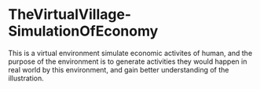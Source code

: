 # TheVirtualVillage-SimulationOfEconomy
This is a virtual environment simulate economic activites of human, and the purpose of the environment is to generate activities they would happen in real world by this environment, and gain better understanding of the illustration.
